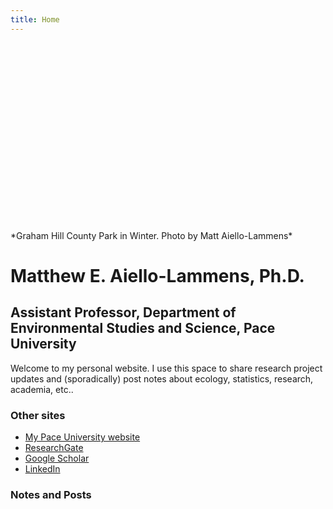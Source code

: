 ```yaml
---
title: Home
---
```


<div style="height:300px; overflow: hidden">
  <img src="/./_index_files/graham_hill_winter.jpg" style="max-width:100%;min-width:40px;float:top;" alt="" />
</div>
*Graham Hill County Park in Winter. Photo by Matt Aiello-Lammens*

# Matthew E. Aiello-Lammens, Ph.D.

## Assistant Professor, Department of Environmental Studies and Science, Pace University

Welcome to my personal website. I use this space to share research project updates and (sporadically) post notes about ecology, statistics, research, academia, etc.. 

### Other sites

* [My Pace University website](https://www.pace.edu/dyson/sections/meet-the-faculty/faculty-profile/maiellolammens)
* [ResearchGate](https://www.researchgate.net/profile/Matthew_Aiello-Lammens)
* [Google Scholar](https://scholar.google.com/citations?user=tdPkHFEAAAAJ&hl=en)
* [LinkedIn](https://www.linkedin.com/in/matthew-aiello-lammens-b0680a131/)

### Notes and Posts

